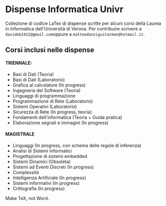 # Dispense Informatica Univr
Collezione di codice LaTex di dispense scritte per alcuni corsi della Laurea in Informatica dell'Università di Verona.
Per contribuire scrivere a `davideb1912@gmail.com`oppure a `matteodanziguitarman@hotmail.it`. 

## Corsi inclusi nelle dispense
#### TRIENNALE:
- Basi di Dati (Teoria)
- Basi di Dati (Laboratorio)
- Grafica al calcolatore (In progress)
- Ingegneria del Software (Teoria)
- Linguaggi di programmazione
- Programmazione di Rete (Laboratorio)
- Sistemi Operativi (Laboratorio)
- Sicurezza di Rete (In progress, teoria)
- Fondamenti dell'informatica (Teoria + Guida pratica)
- Elaborazione segnali e immagini (In progress)

#### MAGISTRALE
- Linguaggi (In progress, con schema delle regole di inferenza)
- Analisi di Sistemi Informatici
- Progettazione di sistemi embedded
- Sistemi Dinamici (Obsoleta)
- Sistemi ad Eventi Discreti (In progress)
- Complessità
- Intelligenza Artificiale (In progress)
- Sistemi informativi (In progress)
- Crittografia (In progress)

Make TeX, not Word.
